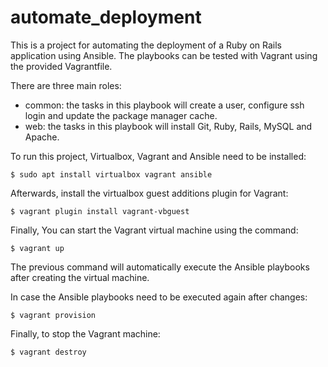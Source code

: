 # automate_deployment
This is a project for automating the deployment of a Ruby on Rails application using Ansible.
The playbooks can be tested with Vagrant using the provided Vagrantfile.

There are three main roles:
- common: the tasks in this playbook will create a user, configure ssh login and update the package manager cache.
- web: the tasks in this playbook will install Git, Ruby, Rails, MySQL and Apache.

To run this project, Virtualbox, Vagrant and Ansible need to be installed:
```
$ sudo apt install virtualbox vagrant ansible
```
Afterwards, install the virtualbox guest additions plugin for Vagrant:
```
$ vagrant plugin install vagrant-vbguest
```
Finally, You can start the Vagrant virtual machine using the command:
```
$ vagrant up
```
The previous command will automatically execute the Ansible playbooks after creating the virtual machine.

In case the Ansible playbooks need to be executed again after changes:
```
$ vagrant provision
```
Finally, to stop the Vagrant machine:
```
$ vagrant destroy
```
